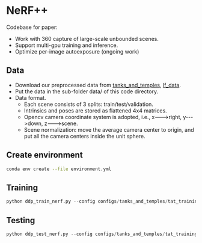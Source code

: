 # NeRF++
Codebase for paper: 
* Work with 360 capture of large-scale unbounded scenes.
* Support multi-gpu training and inference.
* Optimize per-image autoexposure (ongoing work)

## Data
* Download our preprocessed data from [tanks_and_temples](https://drive.google.com/file/d/11KRfN91W1AxAW6lOFs4EeYDbeoQZCi87/view?usp=sharing), [lf_data](https://drive.google.com/file/d/1gsjDjkbTh4GAR9fFqlIDZ__qR9NYTURQ/view?usp=sharing).
* Put the data in the sub-folder data/ of this code directory.
* Data format. 
    * Each scene consists of 3 splits: train/test/validation. 
    * Intrinsics and poses are stored as flattened 4x4 matrices.
    * Opencv camera coordinate system is adopted, i.e., x--->right, y--->down, z--->scene.
    * Scene normalization: move the average camera center to origin, and put all the camera centers inside the unit sphere.

## Create environment
```bash
conda env create --file environment.yml
```

## Training
```python
python ddp_train_nerf.py --config configs/tanks_and_temples/tat_training_truck.txt
```

## Testing
```python
python ddp_test_nerf.py --config configs/tanks_and_temples/tat_training_truck.txt --render_splits test,camera_path
```